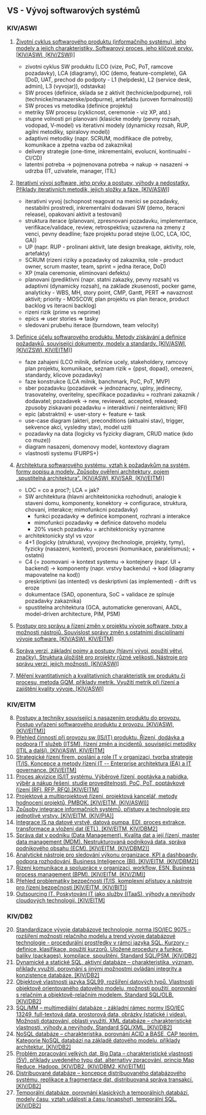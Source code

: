 ## VS - Vývoj softwarových systémů

### KIV/ASWI

01) [Životní cyklus softwarového produktu (informačního systému), jeho modely a jejich charakteristiky. Softwarový proces, jeho klíčové prvky. [KIV/ASWI, (KIV/ZSWI)]](01.md)
    - zivotni cyklus SW produktu (LCO (vize, PoC, PoT, ramcove pozadavky), LCA (diagramy), IOC (demo, feature-complete), GA (DoD, UAT, prechod do podpoty - L1 (helpdesk), L2 (service desk, admin), L3 (vyvojar)), odstavka)
    - SW proces (definice, sklada se z aktivit (technicke/podpurne), roli (technicke/manazerske/podpurne), artefaktu (uroven formalnosti))
    - SW proces vs metodika (definice projektu)
    - metriky SW procesu (cyklicnost, ceremonie - viz XP, atd.)
    - stupne volnosti pri planovani (klasicke modely (pevny rozsah, vodopad, V-model) vs iterativni modely (dynamicky rozsah, RUP, agilni metodiky, spiralovy model))
    - adaptivni metodiky (napr. SCRUM, modifikace dle potreby, komunikace a zpetna vazba od zakaznika)
    - delivery strategie (one-time, inkrementalni, evolucni, kontinualni - CI/CD)
    - latentni potreba -> pojmenovana potreba -> nakup -> nasazeni -> udrzba (IT, uzivatele, manager, ITIL)

02) [Iterativní vývoj software, jeho prvky a postupy, výhody a nedostatky. Příklady iterativních metodik, jejich složky a fáze. [KIV/ASWI]](02.md)
    - iterativni vyvoj (schopnost reagovat na menici se pozadavky, nestabilni prostredi, inkrementalni dodavani SW (demo, iteracni release), opakovani aktivit a testovani)
    - struktura iterace (planovani, zpresnovani pozadavku, implementace, verifikace/validace, review, retrospektiva; uzavrena na zmeny z venci, pevny deadline; faze projektu porad stejne (LOC, LCA, IOC, GA))
    - UP (napr. RUP - prolinani aktivit, late design breakage, aktivity, role, artefakty)
    - SCRUM (rizeni riziky a pozadavky od zakaznika, role - product owner, scrum master, team, sprint = jedna iterace, DoD)
    - XP (mala ceremonie, eliminovani defektu)
    - planovani (prediktivni (napr. statni zakazky, pevny rozsah) vs adaptivni (dynamicky rozsah), na zaklade zkusenosti, pocker game, analyticky - WBS, MH, story point, CMP, Gantt, PERT => navaznost aktivit; priority - MOSCOW, plan projektu vs plan iterace, product backlog vs iteracni backlog)
    - rizeni rizik (prime vs neprime)
    - epics => user stories => tasky
    - sledovani prubehu iterace (burndown, team velocity)

03) [Definice účelu softwarového produktu. Metody získávání a definice požadavků, související dokumenty, modely a standardy. [KIV/ASWI, (KIV/ZSWI, KIV/EITM)]](03.md)
    - faze zahajeni (LCO milnik, definice ucely, stakeholdery, ramcovy plan projektu, komunikace, seznam rizik = {ppst, dopad}, omezeni, standardy, klicove pozadavky)
    - faze konstrukce (LCA milnik, banchmark, PoC, PoT, MVP)
    - sber pozadavku (pozadavek -> jednoznacny, uplny, jedinecny, trasovatelny, overitelny, specifikace pozadavku = rozhrani zakaznik / dodavatel; pozadavek -> new, reviewed, accepted, released; zpusoby ziskavani pozadavku = interaktivni / neinteraktivni; RFI)
    - epic (abstraktni) <- user-story <- feature <- task
    - use-case diagram (akteri, preconditions (aktualni stav), trigger, sekvence akci, vysledny stav), model uziti
    - pozadavky na data (logicky vs fyzicky diagram, CRUD matice (kdo co muze))
    - diagram nasazeni, domenovy model, kontextovy diagram
    - vlastnosti systemu (FURPS+)

04) [Architektura softwarového systému, vztah k požadavkům na systém, formy popisu a modely. Způsoby ověření architektury, pojem „spustitelná architektura“. [KIV/ASWI, KIV/SAR, (KIV/EITM)]](04.md)
    - LOC = co a proc?; LCA = jak?
    - SW architektura (hlavni architektonicka rozhodnuti, analogie k staveni domu, komponenty, konektory -> configurace, struktura, chovani, interakce; mimofunkcni pozadavky)
        - funkci pozadavky => definice komponent, rozhrani a interakce
        - mimofunkci pozadavky => definice datoveho modelu
        - 20% vsech pozadavku = architektonicky vyznamne
    - architektonicky styl vs vzor
    - 4+1 (logicky (struktura), vyvojovy (technologie, projekty, tymy), fyzicky (nasazeni, kontext), procesni (komunikace, paralelismus); + ostatni)
    - C4 (= zoomovani -> kontext systemu -> kontejnery (napr. UI + backend) -> komponenty (napr. vrstvy backendu) -> kod (diagramy mapovatelne na kod))
    - preskriptivni (as intented) vs deskriptivni (as implemented) - drift vs eroze
    - dokumentace (SAD, oponentura, SoC = validace ze splnuje pozadavky zakaznika)
    - spustitelna architektura (GCA, automaticke generovani, AADL, model-driven architecture, PIM, PSM)

05) [Postupy pro správu a řízení změn v projektu vývoje software, typy a možnosti nástrojů. Souvislost správy změn s ostatními disciplínami vývoje software. [KIV/ASWI, KIV/EITM]](05.md)
06) [Správa verzí, základní pojmy a postupy (hlavní vývoj, použití větví, značky). Struktura úložiště pro projekty různé velikosti. Nástroje pro správu verzí, jejich možnosti. [KIV/ASWI]](06.md)
07) [Měření kvantitativních a kvalitativních charakteristik sw produktu či procesu, metoda GQM, příklady metrik. Využití metrik při řízení a zajištění kvality vývoje. [KIV/ASWI]](07.md)

### KIV/EITM

08) [Postupy a techniky související s nasazením produktu do provozu. Postup vyřazení softwarového produktu z provozu. [KIV/ASWI, (KIV/EITM)]](08.md)
09) [Přehled činností při provozu sw (IS/IT) produktu. Řízení, dodávka a podpora IT služeb (ITSM), řízení změn a incidentů, související metodiky (ITIL a další). [KIV/ASWI, KIV/EITM]](09.md)
10) [Strategické řízení firem, poslání a role IT v organizaci, tvorba strategie IT/IS. Koncepce a metody řízení IT -- Enterprise architektura (EA) a IT governance. [KIV/EITM]](10.md)
11) [Proces akvizice IS/IT systému. Výběrové řízení, poptávka a nabídka, výběr a nákup řešení, studie proveditelnosti, PoC, PoT, poptávkové řízení (RFI, RFP, RFQ).[KIV/EITM]](11.md)
12) [Projektové a multiprojektové řízení, projektová kancelář, metody hodnocení projektů, PMBOK. [KIV/EITM, (KIV/ASWI)]](12.md)
13) [Způsoby integrace informačních systémů, přístupy a technologie pro jednotlivé vrstvy. [KIV/EITM, (KIV/PIA)]](13.md)
14) [Integrace IS na datové vrstvě, datová pumpa, EDI, proces extrakce, transformace a vložení dat (ETL). [KIV/EITM, KIV/DBM2]](14.md)
15) [Správa dat v podniku (Data Management). Kvalita dat a její řízení, master data management (MDM). Nestrukturovaná podniková data, správa podnikového obsahu (ECM). [KIV/EITM, (KIV/DBM2)]](15.md)
16) [Analytické nástroje pro sledování výkonu organizace, KPI a dashboardy, podpora rozhodování, Business Inteligence (BI). [KIV/EITM, (KIV/DBM2)]](16.md)
17) [Řízení komunikace a spolupráce v organizaci, workflow, ESN. Business process management (BPM). [KIV/EITM, (KIV/ZIM)]](17.md)
18) [Přehled problematiky bezpečnosti IT/IS, komplexní přístupy a nástroje pro řízení bezpečnosti [KIV/EITM, (KIV/BIT)]](18.md)
19) [Outsourcing IT. Poskytování IT jako služby (ITaaS), výhody a nevýhody cloudových technologií. [KIV/EITM]](19.md)

### KIV/DB2

20) [Standardizace vývoje databázové technologie, norma ISO/IEC 9075 – rozšíření možností relačního modelu a trend vývoje databázové technologie - procedurální prostředky v rámci jazyka SQL. Kurzory – definice, klasifikace, použití kurzorů. Uložené procedury a funkce, balíky (packages), kompilace, spouštění. Standard SQL/PSM. [KIV/DB2]](20.md)
21) [Dynamické a statické SQL, aktivní databáze – charakteristika, význam, příklady využití, porovnání s jinými možnostmi ovládání integrity a konzistence databáze. [KIV/DB2]](21.md)
22) [Objektové vlastnosti jazyka SQL99, rozšíření datových typů. Vlastnosti objektově orientovaného datového modelu, možnosti použití, porovnání s relačním a objektově-relačním modelem. Standard SQL/OLB. [KIV/DB2]](22.md)
23) [SQL/MM – multimediální databáze - základní rámec normy ISO/IEC 13249, full-textová data, prostorová data, obrázky (statické i videa). Možnosti dotazování, oblasti využití. XML databáze – charakteristické vlastnosti, výhody a nevýhody. Standard SQL/XML. [KIV/DB2]](23.md)
24) [NoSQL databáze – charakteristika, porovnání ACID a BASE, CAP teorém. Kategorie NoSQL databází na základě datového modelu, příklady architektur. [KIV/DB2]
](24.md)
25) [Problém zpracování velkých dat, Big Data – charakteristické vlastnosti (5V), příklady uvedeného typu dat, alternativy zpracování, princip Map Reduce, Hadoop. [KIV/DB2, (KIV/DBM2, KIV/EITM)]](25.md)
26) [Distribuované databáze – koncepce distribuovaného databázového systému, replikace a fragmentace dat, distribuovaná správa transakcí. [KIV/DB2]](26.md)
27) [Temporální databáze, porovnání klasických a temporálních databází, modely času, vztah událostí a času (snapshot), temporální SQL. [KIV/DB2]](27.md)
